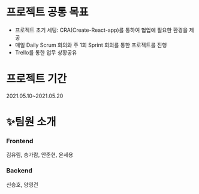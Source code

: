 # 프로젝트 공통 목표
- 프로젝트 초기 세팅: CRA(Create-React-app)를 통하여 협업에 필요한 환경을 제공
- 매일 Daily Scrum 회의와 주 1회 Sprint 회의를 통한 프로젝트를 진행 
- Trello를 통한 업무 상황공유 

# 프로젝트 기간

2021.05.10~2021.05.20

# ✨팀원 소개

### Frontend

김유림, 송가람, 안준현, 윤세용

### Backend

신승호, 양영건

